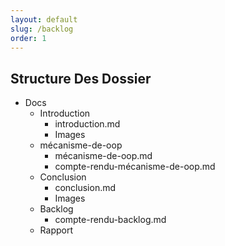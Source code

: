 ```yaml
---
layout: default
slug: /backlog
order: 1
---
```


## Structure Des Dossier

- Docs
  - Introduction
    - introduction.md
    - Images
  - mécanisme-de-oop
    - mécanisme-de-oop.md
    - compte-rendu-mécanisme-de-oop.md
  - Conclusion
    - conclusion.md
    - Images
  - Backlog
    - compte-rendu-backlog.md
  - Rapport

